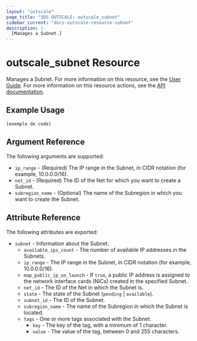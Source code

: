 ```yaml
---
layout: "outscale"
page_title: "3DS OUTSCALE: outscale_subnet"
sidebar_current: "docs-outscale-resource-subnet"
description: |-
  [Manages a Subnet.]
---
```


# outscale_subnet Resource

Manages a Subnet.
For more information on this resource, see the [User Guide](https://wiki.outscale.net/display/EN/About+VPCs).
For more information on this resource actions, see the [API documentation](https://docs-beta.outscale.com/#3ds-outscale-api-subnet).

## Example Usage

```hcl
[exemple de code]
```

## Argument Reference

The following arguments are supported:

* `ip_range` - (Required) The IP range in the Subnet, in CIDR notation (for example, 10.0.0.0/16).
* `net_id` - (Required) The ID of the Net for which you want to create a Subnet.
* `subregion_name` - (Optional) The name of the Subregion in which you want to create the Subnet.

## Attribute Reference

The following attributes are exported:

* `subnet` - Information about the Subnet.
  * `available_ips_count` - The number of available IP addresses in the Subnets.
  * `ip_range` - The IP range in the Subnet, in CIDR notation (for example, 10.0.0.0/16).
  * `map_public_ip_on_launch` - If `true`, a public IP address is assigned to the network interface cards (NICs) created in the specified Subnet.
  * `net_id` - The ID of the Net in which the Subnet is.
  * `state` - The state of the Subnet (`pending` \| `available`).
  * `subnet_id` - The ID of the Subnet.
  * `subregion_name` - The name of the Subregion in which the Subnet is located.
  * `tags` - One or more tags associated with the Subnet.
    * `key` - The key of the tag, with a minimum of 1 character.
    * `value` - The value of the tag, between 0 and 255 characters.
